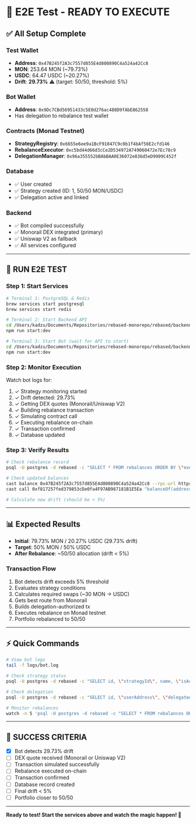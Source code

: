 # 🎯 E2E Test - READY TO EXECUTE

## ✅ All Setup Complete

### Test Wallet
- **Address**: `0x47B245f2A3c7557d855E4d800890C4a524a42Cc8`
- **MON**: 253.64 MON (~79.73%)
- **USDC**: 64.47 USDC (~20.27%)
- **Drift**: **29.73%** ⚠️ (target: 50/50, threshold: 5%)

### Bot Wallet
- **Address**: `0x9Dc7CBd56951433c5E0d276ac488D9fAbE862558`
- Has delegation to rebalance test wallet

### Contracts (Monad Testnet)
- **StrategyRegistry**: `0x6655e6ee9a1BcF91047C9c0b1f4bAf56E2cfd146`
- **RebalanceExecutor**: `0xc5bd44d66d3cCe2D534972A749060472e7Ec78c9`
- **DelegationManager**: `0x96a355552bBAbBAA0E36072e836d5eD9909C452f`

### Database
- ✅ User created
- ✅ Strategy created (ID: 1, 50/50 MON/USDC)
- ✅ Delegation active and linked

### Backend
- ✅ Bot compiled successfully
- ✅ Monorail DEX integrated (primary)
- ✅ Uniswap V2 as fallback
- ✅ All services configured

---

## 🚀 RUN E2E TEST

### Step 1: Start Services

```bash
# Terminal 1: PostgreSQL & Redis
brew services start postgresql
brew services start redis

# Terminal 2: Start Backend API
cd /Users/kadzu/Documents/Repositories/rebased-monorepo/rebased/backend
npm run start:dev

# Terminal 3: Start Bot (wait for API to start)
cd /Users/kadzu/Documents/Repositories/rebased-monorepo/rebased/backend/apps/bot
npm run start:dev
```

### Step 2: Monitor Execution

Watch bot logs for:
1. ✓ Strategy monitoring started
2. ✓ Drift detected: 29.73%
3. ✓ Getting DEX quotes (Monorail/Uniswap V2)
4. ✓ Building rebalance transaction
5. ✓ Simulating contract call
6. ✓ Executing rebalance on-chain
7. ✓ Transaction confirmed
8. ✓ Database updated

### Step 3: Verify Results

```bash
# Check rebalance record
psql -U postgres -d rebased -c "SELECT * FROM rebalances ORDER BY \"executedAt\" DESC LIMIT 1;"

# Check updated balances
cast balance 0x47B245f2A3c7557d855E4d800890C4a524a42Cc8 --rpc-url https://testnet-rpc.monad.xyz
cast call 0xf817257fed379853cDe0fa4F97AB987181B1E5Ea "balanceOf(address)(uint256)" 0x47B245f2A3c7557d855E4d800890C4a524a42Cc8 --rpc-url https://testnet-rpc.monad.xyz

# Calculate new drift (should be < 5%)
```

---

## 📊 Expected Results

- **Initial**: 79.73% MON / 20.27% USDC (29.73% drift)
- **Target**: 50% MON / 50% USDC
- **After Rebalance**: ~50/50 allocation (drift < 5%)

### Transaction Flow
1. Bot detects drift exceeds 5% threshold
2. Evaluates strategy conditions
3. Calculates required swaps (~30 MON → USDC)
4. Gets best route from Monorail
5. Builds delegation-authorized tx
6. Executes rebalance on Monad testnet
7. Portfolio rebalanced to 50/50

---

## ⚡ Quick Commands

```bash
# View bot logs
tail -f logs/bot.log

# Check strategy status
psql -U postgres -d rebased -c "SELECT id, \"strategyId\", name, \"isActive\", tokens, weights FROM strategies;"

# Check delegation
psql -U postgres -d rebased -c "SELECT id, \"userAddress\", \"delegateAddress\", \"isActive\" FROM delegations;"

# Monitor rebalances
watch -n 5 'psql -U postgres -d rebased -c "SELECT * FROM rebalances ORDER BY \"executedAt\" DESC LIMIT 5;"'
```

---

## 🎉 SUCCESS CRITERIA

- [x] Bot detects 29.73% drift
- [ ] DEX quote received (Monorail or Uniswap V2)
- [ ] Transaction simulated successfully
- [ ] Rebalance executed on-chain
- [ ] Transaction confirmed
- [ ] Database record created
- [ ] Final drift < 5%
- [ ] Portfolio closer to 50/50

---

**Ready to test! Start the services above and watch the magic happen! 🚀**
